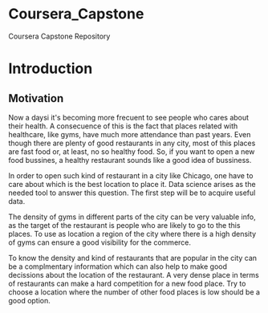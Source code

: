 # Coursera_Capstone
Coursera Capstone Repository

# Introduction
## Motivation
Now a daysi it's becoming more frecuent to see people who cares about their health. A consecuence of this is the fact that places related with healthcare, like gyms, have much more attendance than past years. Even though there are plenty of good restaurants in any city, most of this places are fast food or, at least, no so healthy food. So, if you want to open a new food bussines, a healthy restaurant sounds like a good idea of bussiness.

In order to open such kind of restaurant in a city like Chicago, one have to care about which is the best location to place it. Data science arises as the needed tool to answer this question. The first step will be to acquire useful data. 

The density of gyms in different parts of the city can be very valuable info, as the target of the restaurant is people who are likely to go to the this places. To use as location a region of the city where there is a high density of gyms can ensure a good visibility for the commerce.

To know the density and kind of restaurants that are popular in the city can be a complmentary information which can also help to make good decissions about the location of the restaurant. A very dense place in terms of restaurants can make a hard competition for a new food place. Try to choose a location where the number of other food places is low should be a good option.


